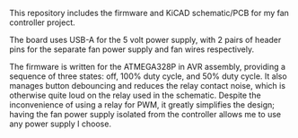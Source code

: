 This repository includes the firmware and KiCAD schematic/PCB for my fan controller project.

The board uses USB-A for the 5 volt power supply, with 2 pairs of header pins for the separate fan power supply and fan wires respectively.

The firmware is written for the ATMEGA328P in AVR assembly, providing a sequence of three states: off, 100% duty cycle, and 50% duty cycle. It also manages button debouncing and reduces the relay contact noise, which is otherwise quite loud on the relay used in the schematic. Despite the inconvenience of using a relay for PWM, it greatly simplifies the design; having the fan power supply isolated from the controller allows me to use any power supply I choose.
